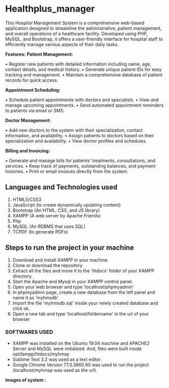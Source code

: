 # Healthplus_manager
This Hospital Management System is a comprehensive web-based application designed to streamline the administrative, patient management, and overall operations of a healthcare facility. Developed using PHP, MySQL, and Bootstrap, it offers a user-friendly interface for hospital staff to efficiently manage various aspects of their daily tasks.

**Features:**
**Patient Management:**

•	Register new patients with detailed information including name, age, contact details, and medical history.
•	Generate unique patient IDs for easy tracking and management.
•	Maintain a comprehensive database of patient records for quick access.

**Appointment Scheduling:**

•	Schedule patient appointments with doctors and specialists.
•	View and manage upcoming appointments.
•	Send automated appointment reminders to patients via email or SMS.

**Doctor Management:**

•	Add new doctors to the system with their specialization, contact information, and availability.
•	Assign patients to doctors based on their specialization and availability.
•	View doctor profiles and schedules.

**Billing and Invoicing:**

•	Generate and manage bills for patients' treatments, consultations, and services.
•	Keep track of payments, outstanding balances, and payment histories.
•	Print or email invoices directly from the system.


## Languages and Technologies used
1. HTML5/CSS3
2. JavaScript (to create dynamically updating content)
3. Bootstrap (An HTML, CSS, and JS library)
4. XAMPP (A web server by Apache Friends)
5. Php
6. MySQL (An RDBMS that uses SQL)
7. TCPDF (to generate PDFs)

## Steps to run the project in your machine
1. Download and install XAMPP in your machine
2. Clone or download the repository
3. Extract all the files and move it to the 'htdocs' folder of your XAMPP directory.
4. Start the Apache and Mysql in your XAMPP control panel.
5. Open your web browser and type 'localhost/phpmyadmin'
6. In phpmyadmin page, create a new database from the left panel and name it as 'myhmsdb'
7. Import the file 'myhmsdb.sql' inside your newly created database and click ok.
8. Open a new tab and type 'localhost/foldername' in the url of your browser
    
### SOFTWARES USED
  - XAMPP was installed on the Ubuntu 19.04 machine and APACHE2 Server and MySQL were initialized. And, files were built inside opt/lampp/htdocs/myhmsp
  - Sublime Text 3.2 was used as a text editor.
  - Google Chrome Version 77.0.3865.90 was used to run the project (localhost/myhmsp was used as the url).

**images of system :**


